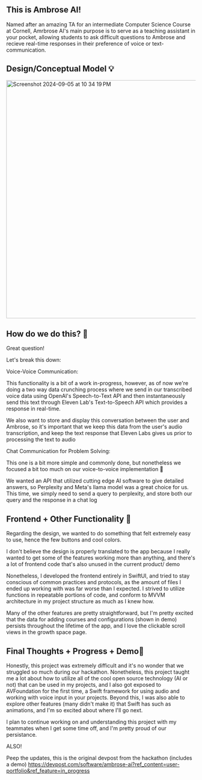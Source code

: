 ## This is Ambrose AI! 

Named after an amazing TA for an intermediate Computer Science Course at Cornell, Amrbrose AI's main purpose is to serve as a teaching assistant in your pocket, allowing 
students to ask difficult questions to Ambrose and recieve real-time responses in their preference of voice or text-communication. 

## Design/Conceptual Model 💡

<img width="634" alt="Screenshot 2024-09-05 at 10 34 19 PM" src="https://github.com/user-attachments/assets/44bddddd-2603-45ae-9802-282a0645b270">

## How do we do this? 🧐

Great question! 

Let's break this down:

Voice-Voice Communication:

This functionality is a bit of a work in-progress, however, as of now we're doing a two way data crunching process where we send in our transcribed voice data using OpenAI's Speech-to-Text
API and then instantaneously send this text through Eleven Lab's Text-to-Speech API which provides a response in real-time.

We also want to store and display this conversation between the user and Ambrose, so it's important that we keep this data from the user's audio transcription, and keep the text response that 
Eleven Labs gives us prior to processing the text to audio

Chat Communication for Problem Solving:

This one is a bit more simple and commonly done, but nonetheless we focused a bit too much on our voice-to-voice implementation 🙈

We wanted an API that utilized cutting edge AI software to give detailed answers, so Perplexity and Meta's llama model was a great choice for us. This time, we simply need to send a query to perplexity, 
and store both our query and the response in a chat log

## Frontend + Other Functionality 📲

Regarding the design, we wanted to do something that felt extremely easy to use, hence the few buttons and cool colors.

I don't believe the design is properly translated to the app because I really wanted to get some of the features working more than anything, and there's a lot of frontend code that's also unused in the current product/ demo

Nonetheless, I developed the frontend entirely in SwiftUI, and tried to stay conscious of common practices and protocols, as the amount of files I ended up working with was far worse than I expected.
I strived to utilize functions in repeatable portions of code, and conform to MVVM architecture in my project structure as much as I knew how. 

Many of the other features are pretty straightforward, but I'm pretty excited that the data for adding courses and configurations (shown in demo) persists throughout the lifetime of the app, 
and I love the clickable scroll views in the growth space page. 

## Final Thoughts + Progress + Demo💭

Honestly, this project was extremely difficult and it's no wonder that we struggled so much during our hackathon. Nonetheless, this project taught me a lot about how to utilize all of the cool open source
technology (AI or not) that can be used in my projects, and I also got exposed to AVFoundation for the first time, a Swift framework for using audio and working with voice input in your projects. Beyond this, 
I was also able to explore other features (many didn't make it) that Swift has such as animations, and I'm so excited about where I'll go next.

I plan to continue working on and understanding this project with my teammates when I get some time off, and I'm pretty proud of our persistance.

ALSO! 

Peep the updates, this is the original devpost from the hackathon (includes a demo)
https://devpost.com/software/ambrose-ai?ref_content=user-portfolio&ref_feature=in_progress

